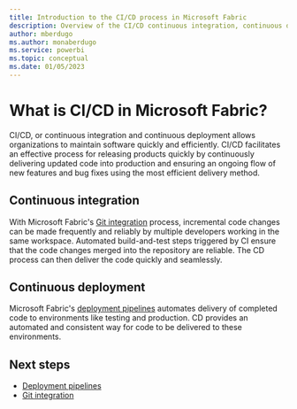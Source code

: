 ```yaml
---
title: Introduction to the CI/CD process in Microsoft Fabric 
description: Overview of the CI/CD continuous integration, continuous deployment process in Microsoft Fabric.
author: mberdugo
ms.author: monaberdugo
ms.service: powerbi
ms.topic: conceptual
ms.date: 01/05/2023
---
```


# What is CI/CD in Microsoft Fabric?

CI/CD, or continuous integration and continuous deployment allows organizations to maintain software quickly and efficiently. CI/CD facilitates an effective process for releasing products quickly by continuously delivering updated code into production and ensuring an ongoing flow of new features and bug fixes using the most efficient delivery method.

## Continuous integration

With Microsoft Fabric's [Git integration](./git-integration/git-integration-overview.md) process, incremental code changes can be made frequently and reliably by multiple developers working in the same workspace. Automated build-and-test steps triggered by CI ensure that the code changes merged into the repository are reliable. The CD process can then deliver the code quickly and seamlessly.

## Continuous deployment

Microsoft Fabric's [deployment pipelines](./deployment-pipelines/deployment-pipelines-overview.md) automates delivery of completed code to environments like testing and production. CD provides an automated and consistent way for code to be delivered to these environments.

## Next steps

* [Deployment pipelines](./deployment-pipelines/deployment-pipelines-overview.md)
* [Git integration](./git-integration/git-integration-overview.md)
